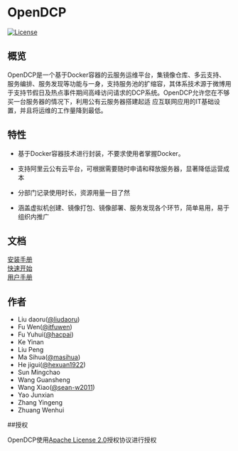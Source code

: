 # OpenDCP

[![License](https://img.shields.io/badge/License-Apache%202.0-blue.svg)](https://github.com/weibocom/opendcp/LICENSE)

## 概览

OpenDCP是一个基于Docker容器的云服务运维平台，集镜像仓库、多云支持、服务编排、服务发现等功能与一身，支持服务池的扩缩容，其体系技术源于微博用于支持节假日及热点事件期间高峰访问请求的DCP系统。OpenDCP允许您在不够买一台服务器的情况下，利用公有云服务器搭建起适
应互联网应用的IT基础设置，并且将运维的工作量降到最低。

## 特性

-   基于Docker容器技术进行封装，不要求使用者掌握Docker。

-   支持阿里云公有云平台，可根据需要随时申请和释放服务器，显著降低运营成本

-   分部门记录使用时长，资源用量一目了然

-   涵盖虚拟机创建、镜像打包、镜像部署、服务发现各个环节，简单易用，易于组织内推广

## 文档
[安装手册](document/install.md)  
[快速开始](document/quick_start.md)  
[用户手册](document/usermanual.md)

## 作者
-   Liu daoru([@liudaoru](https://github.com/liudaoru))
-   Fu Wen([@itfuwen](https://github.com/itfuwen))
-   Fu Yuhui([@hacpai](https://github.com/hacpai))
-   Ke Yinan
-   Liu Peng
-   Ma Sihua([@masihua](https://github.com/masihua))
-   He jigui([@hexuan1922](https://github.com/hexuan1922))
-   Sun Mingchao
-   Wang Guansheng
-   Wang Xiao([@sean-w2011](https://github.com/sean-w2011))
-   Yao Junxian
-   Zhang Yingeng
-   Zhuang Wenhui

##授权

OpenDCP使用[Apache License
2.0](http://www.apache.org/licenses/LICENSE-2.0)授权协议进行授权
